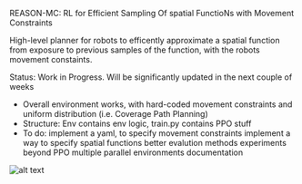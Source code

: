 REASON-MC: RL for Efficient Sampling Of spatial FunctioNs with Movement Constraints

High-level planner for robots to efficently approximate a spatial function from exposure to previous samples of the function, with the robots movement constaints. 

Status: Work in Progress. Will be significantly updated in the next couple of weeks
- Overall environment works, with hard-coded movement constraints and uniform distribution (i.e. Coverage Path Planning)
- Structure: Env contains env logic, train.py contains PPO stuff
- To do:
  implement a yaml, to specify movement constraints
  implement a way to specify spatial functions
  better evalution methods
  experiments beyond PPO
  multiple parallel environments
  documentation 


![alt text](https://github.com/nheider/REASON-MC/blob/main/field_map_with_lidar.png?raw=true)
